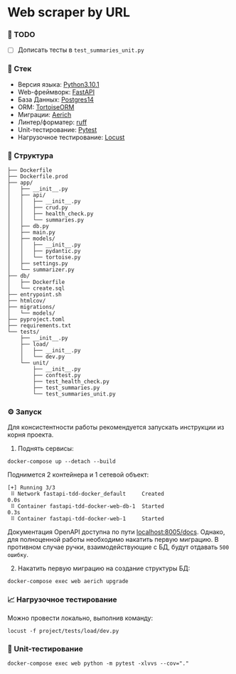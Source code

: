 # Web scraper by URL

### :dart: TODO
- [ ] Дописать тесты в `test_summaries_unit.py` 


### :pill: Стек

- Версия языка: [Python3.10.1](https://www.python.org/downloads/release/python-3100/)
- Web-фреймворк: [FastAPI](https://fastapi.tiangolo.com/ru/)
- База Данных: [Postgres14](https://www.postgresql.org/docs/14/index.html)
- ORM: [TortoiseORM](https://tortoise.github.io/)
- Миграции: [Aerich](https://github.com/tortoise/aerich/blob/dev/README_RU.md)
- Линтер/форматер: [ruff](https://docs.astral.sh/ruff/)
- Unit-тестирование: [Pytest](https://docs.pytest.org/en/8.0.x/index.html)
- Нагрузочное тестирование: [Locust](https://locust.io/)


### :file_folder: Структура

```
├── Dockerfile
├── Dockerfile.prod
├── app/
│   ├── __init__.py
│   ├── api/
│   │   ├── __init__.py
│   │   ├── crud.py
│   │   ├── health_check.py
│   │   └── summaries.py
│   ├── db.py
│   ├── main.py
│   ├── models/
│   │   ├── __init__.py
│   │   ├── pydantic.py
│   │   └── tortoise.py
│   ├── settings.py
│   └── summarizer.py
├── db/
│   ├── Dockerfile
│   └── create.sql
├── entrypoint.sh
├── htmlcov/
├── migrations/
│   └── models/
├── pyproject.toml
├── requirements.txt
└── tests/
    ├── __init__.py
    ├── load/
    │   ├── __init__.py
    │   └── dev.py
    └── unit/
        ├── __init__.py
        ├── conftest.py
        ├── test_health_check.py
        ├── test_summaries.py
        └── test_summaries_unit.py
```


### :gear: Запуск

Для консистентности работы рекомендуется запускать инструкции из корня проекта.

1. Поднять сервисы:

```shell
docker-compose up --detach --build
```

Поднимется 2 контейнера и 1 сетевой объект:

```
[+] Running 3/3
 ⠿ Network fastapi-tdd-docker_default     Created                                                                                                                    0.0s
 ⠿ Container fastapi-tdd-docker-web-db-1  Started                                                                                                                    0.3s
 ⠿ Container fastapi-tdd-docker-web-1     Started
```

Документация OpenAPI доступна по пути [localhost:8005/docs](http://localhost:8005/docs).
Однако, для полноценной работы необходимо накатить первую миграцию. В противном случае ручки, взаимодействующие с 
БД, будут отдавать `500 ошибку`.

2. Накатить первую миграцию на создание структуры БД:

```shell
docker-compose exec web aerich upgrade 
```

### :chart_with_upwards_trend: Нагрузочное тестирование

Можно провести локально, выполнив команду:

```shell
locust -f project/tests/load/dev.py
```

### :wrench: Unit-тестирование

```shell
docker-compose exec web python -m pytest -xlvvs --cov="." 
```